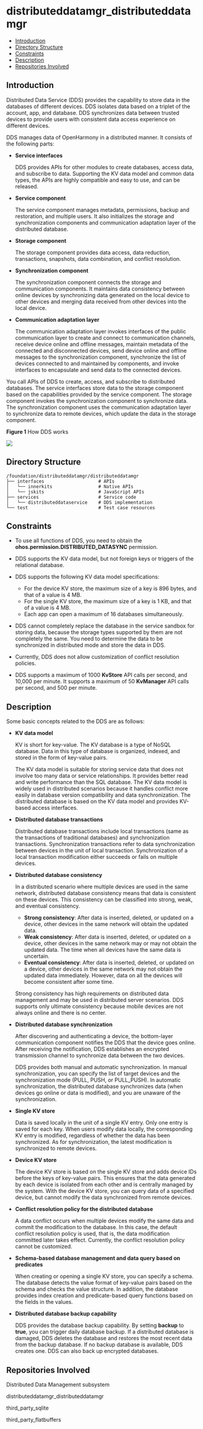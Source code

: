 # distributeddatamgr\_distributeddatamgr<a name="EN-US_TOPIC_0000001124232845"></a>

-   [Introduction](#section11660541593)
-   [Directory Structure](#section161941989596)
-   [Constraints](#section119744591305)
-   [Description](#section1312121216216)
-   [Repositories Involved](#section1371113476307)

## Introduction<a name="section11660541593"></a>

Distributed Data Service \(DDS\) provides the capability to store data in the databases of different devices. DDS isolates data based on a triplet of the account, app, and database. DDS synchronizes data between trusted devices to provide users with consistent data access experience on different devices.

DDS manages data of OpenHarmony in a distributed manner. It consists of the following parts:

-   **Service interfaces**

    DDS provides APIs for other modules to create databases, access data, and subscribe to data. Supporting the KV data model and common data types, the APIs are highly compatible and easy to use, and can be released.

-   **Service component**

    The service component manages metadata, permissions, backup and restoration, and multiple users. It also initializes the storage and synchronization components and communication adaptation layer of the distributed database.

-   **Storage component**

    The storage component provides data access, data reduction, transactions, snapshots, data combination, and conflict resolution.

-   **Synchronization component**

    The synchronization component connects the storage and communication components. It maintains data consistency between online devices by synchronizing data generated on the local device to other devices and merging data received from other devices into the local device.

-   **Communication adaptation layer**

    The communication adaptation layer invokes interfaces of the public communication layer to create and connect to communication channels, receive device online and offline messages, maintain metadata of the connected and disconnected devices, send device online and offline messages to the synchronization component, synchronize the list of devices connected to and maintained by components, and invoke interfaces to encapsulate and send data to the connected devices.


You call APIs of DDS to create, access, and subscribe to distributed databases. The service interfaces store data to the storage component based on the capabilities provided by the service component. The storage component invokes the synchronization component to synchronize data. The synchronization component uses the communication adaptation layer to synchronize data to remote devices, which update the data in the storage component.

**Figure  1**  How DDS works<a name="fig371116145419"></a>  


![](figures/en-us_image_0000001162536643.png)

## Directory Structure<a name="section161941989596"></a>

```
/foundation/distributeddatamgr/distributeddatamgr
├── interfaces                    # APIs
│   └── innerkits                 # Native APIs
│   └── jskits                    # JavaScript APIs
├── services                      # Service code
│   └── distributeddataservice    # DDS implementation
└── test                          # Test case resources
```

## Constraints<a name="section119744591305"></a>

-   To use all functions of DDS, you need to obtain the  **ohos.permission.DISTRIBUTED\_DATASYNC**  permission.
-   DDS supports the KV data model, but not foreign keys or triggers of the relational database.
-   DDS supports the following KV data model specifications:
    -   For the device KV store, the maximum size of a key is 896 bytes, and that of a value is 4 MB.
    -   For the single KV store, the maximum size of a key is 1 KB, and that of a value is 4 MB. 
    -   Each app can open a maximum of 16 databases simultaneously.

-   DDS cannot completely replace the database in the service sandbox for storing data, because the storage types supported by them are not completely the same. You need to determine the data to be synchronized in distributed mode and store the data in DDS.
-   Currently, DDS does not allow customization of conflict resolution policies.
-   DDS supports a maximum of 1000  **KvStore**  API calls per second, and 10,000 per minute. It supports a maximum of 50  **KvManager**  API calls per second, and 500 per minute.

## Description<a name="section1312121216216"></a>

Some basic concepts related to the DDS are as follows:

-   **KV data model**

    KV is short for key-value. The KV database is a type of NoSQL database. Data in this type of database is organized, indexed, and stored in the form of key-value pairs.

    The KV data model is suitable for storing service data that does not involve too many data or service relationships. It provides better read and write performance than the SQL database. The KV data model is widely used in distributed scenarios because it handles conflict more easily in database version compatibility and data synchronization. The distributed database is based on the KV data model and provides KV-based access interfaces.

-   **Distributed database transactions**

    Distributed database transactions include local transactions \(same as the transactions of traditional databases\) and synchronization transactions. Synchronization transactions refer to data synchronization between devices in the unit of local transaction. Synchronization of a local transaction modification either succeeds or fails on multiple devices.

-   **Distributed database consistency**

    In a distributed scenario where multiple devices are used in the same network, distributed database consistency means that data is consistent on these devices. This consistency can be classified into strong, weak, and eventual consistency.

    -   **Strong consistency**: After data is inserted, deleted, or updated on a device, other devices in the same network will obtain the updated data.
    -   **Weak consistency**: After data is inserted, deleted, or updated on a device, other devices in the same network may or may not obtain the updated data. The time when all devices have the same data is uncertain.
    -   **Eventual consistency**: After data is inserted, deleted, or updated on a device, other devices in the same network may not obtain the updated data immediately. However, data on all the devices will become consistent after some time.

    Strong consistency has high requirements on distributed data management and may be used in distributed server scenarios. DDS supports only ultimate consistency because mobile devices are not always online and there is no center.

-   **Distributed database synchronization**

    After discovering and authenticating a device, the bottom-layer communication component notifies the DDS that the device goes online. After receiving the notification, DDS establishes an encrypted transmission channel to synchronize data between the two devices.

    DDS provides both manual and automatic synchronization. In manual synchronization, you can specify the list of target devices and the synchronization mode \(PULL, PUSH, or PULL\_PUSH\). In automatic synchronization, the distributed database synchronizes data \(when devices go online or data is modified\), and you are unaware of the synchronization.

-   **Single KV store**

    Data is saved locally in the unit of a single KV entry. Only one entry is saved for each key. When users modify data locally, the corresponding KV entry is modified, regardless of whether the data has been synchronized. As for synchronization, the latest modification is synchronized to remote devices.

-   **Device KV store**

    The device KV store is based on the single KV store and adds device IDs before the keys of key-value pairs. This ensures that the data generated by each device is isolated from each other and is centrally managed by the system. With the device KV store, you can query data of a specified device, but cannot modify the data synchronized from remote devices.

-   **Conflict resolution policy for the distributed database**

    A data conflict occurs when multiple devices modify the same data and commit the modification to the database. In this case, the default conflict resolution policy is used, that is, the data modification committed later takes effect. Currently, the conflict resolution policy cannot be customized.

-   **Schema-based database management and data query based on predicates**

    When creating or opening a single KV store, you can specify a schema. The database detects the value format of key-value pairs based on the schema and checks the value structure. In addition, the database provides index creation and predicate-based query functions based on the fields in the values.

-   **Distributed database backup capability**

    DDS provides the database backup capability. By setting  **backup**  to  **true**, you can trigger daily database backup. If a distributed database is damaged, DDS deletes the database and restores the most recent data from the backup database. If no backup database is available, DDS creates one. DDS can also back up encrypted databases.


## Repositories Involved<a name="section1371113476307"></a>

Distributed Data Management subsystem

distributeddatamgr\_distributeddatamgr

third\_party\_sqlite

third\_party\_flatbuffers

